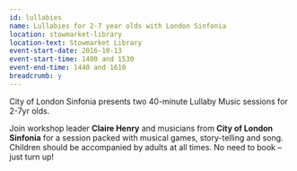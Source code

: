 ```yaml
---
id: lullabies
name: Lullabies for 2-7 year olds with London Sinfonia
location: stowmarket-library
location-text: Stowmarket Library
event-start-date: 2016-10-13
event-start-time: 1400 and 1530
event-end-time: 1440 and 1610
breadcrumb: y
---
```


City of London Sinfonia presents two 40-minute Lullaby Music sessions for 2-7yr olds.

Join workshop leader **Claire Henry** and musicians from **City of London Sinfonia** for a session packed with musical games, story-telling and song. Children should be accompanied by adults at all times.
No need to book – just turn up!
